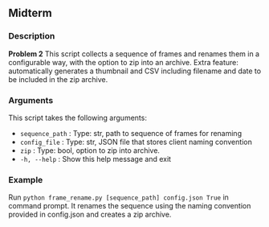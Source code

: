 ## **Midterm**
 
### **Description**
**Problem 2**
This script collects a sequence of frames and renames them in a configurable way, with the option to zip into an archive.
Extra feature: automatically generates a thumbnail and CSV including filename and date to be included in the zip archive.

### **Arguments**
This script takes the following arguments:
- `sequence_path` :   Type: str, path to sequence of frames for renaming
- `config_file` : Type: str, JSON file that stores client naming convention
- `zip` : Type: bool, option to zip into archive. 
- `-h, --help` :    Show this help message and exit

### **Example**
Run `python frame_rename.py [sequence_path] config.json True` in command prompt. It renames the sequence using the naming convention provided in config.json and creates a zip archive.